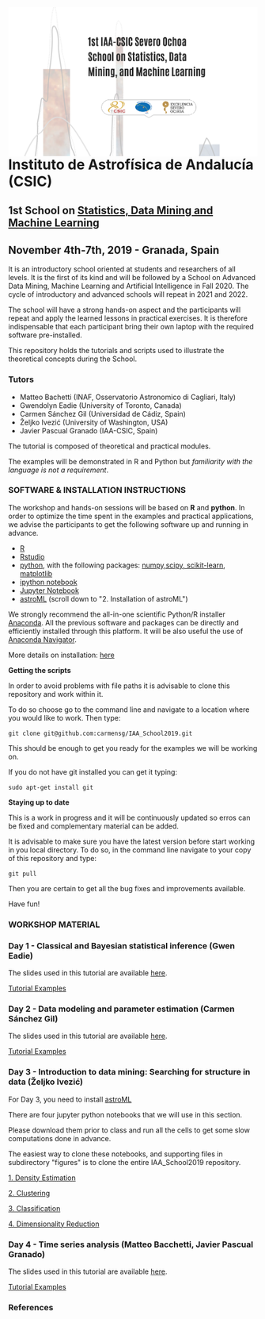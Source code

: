 <img src="https://github.com/carmensg/IAA_School2019/blob/master/images/IAA-CSIC_School.png" width="900" align="left">




# Instituto de Astrofísica de Andalucía (CSIC) #
## 1st School on [Statistics, Data Mining and Machine Learning](https://www.granadacongresos.com/sostat) ##
## November 4th-7th, 2019 - Granada, Spain ##


It is an introductory school oriented at students and researchers of all levels. It is the first of its kind and will be followed by a School on Advanced Data Mining, Machine Learning and Artificial Intelligence in Fall 2020. The cycle of introductory and advanced schools will repeat in 2021 and 2022.
 
The school will have a strong hands-on aspect and the participants will repeat and apply the learned lessons in practical exercises. It is therefore indispensable that each participant bring their own laptop with the required software pre-installed.

This repository holds the tutorials and scripts used to illustrate the theoretical concepts during the School. 

### Tutors ###

* Matteo Bachetti (INAF, Osservatorio Astronomico di Cagliari, Italy)
* Gwendolyn Eadie (University of Toronto, Canada)
* Carmen Sánchez Gil (Universidad de Cádiz, Spain)
* Željko Ivezić (University of Washington, USA)
* Javier Pascual Granado (IAA-CSIC, Spain)

The tutorial is composed of theoretical and practical modules. 

The examples will be demonstrated in R and Python but _familiarity with the language is not a requirement_.

### SOFTWARE & INSTALLATION INSTRUCTIONS ###

The workshop and hands-on sessions will be based on **R** and **python**. 
In order to optimize the time spent in the examples and practical applications, we advise the participants to get the following software up and running in advance.

* [R](https://www.r-project.org)
* [Rstudio](https://www.rstudio.com)
* [python](https://www.python.org), with the following packages: [numpy,scipy, scikit-learn](https://scipy.org/install.html), [matplotlib](https://matplotlib.org/3.1.1/users/installing.html)
* [ipython notebook](https://ipython.org/notebook.html)
* [Jupyter Notebook](https://jupyter.org)
* [astroML](https://www.astroml.org)  (scroll down to "2. Installation of astroML")

We strongly recommend the all-in-one scientific Python/R installer [Anaconda](https://www.anaconda.com/distribution/). All the previous software and packages can be directly and efficiently installed through this platform.
It will be also useful the use of [Anaconda Navigator](http://docs.anaconda.com/anaconda/navigator/). 

More details on installation: [here](https://github.com/carmensg/IAA_School2019/blob/master/SOFTWARE_INSTALLATION.md)


**Getting the scripts**

In order to avoid problems with file paths it is advisable to clone this repository and work within it.  

To do so choose go to the command line and navigate to a location where you would like to work. Then type:

    git clone git@github.com:carmensg/IAA_School2019.git


This should be enough to get you ready for the examples we will be working on. 

If you do not have git installed you can get it typing:

    sudo apt-get install git


**Staying up to date**

This is a work in progress and it will be continuously updated so erros can be fixed and complementary material can be added. 

It is advisable to make sure you have the latest version before start working in you local directory. To do so, in the command line navigate to your copy of this repository and type:

    git pull 

Then you are certain to get all the bug fixes and improvements available.

Have fun!

### WORKSHOP MATERIAL ###

### Day 1  - Classical and Bayesian statistical inference (Gwen Eadie) ###


The slides used in this tutorial are available [here](https://github.com/carmensg/IAA_School2019/tree/master/lectures).

[Tutorial Examples](https://github.com/carmensg/IAA_School2019/tree/master/lectures)



### Day 2 - Data modeling and parameter estimation (Carmen Sánchez Gil) ###


The slides used in this tutorial are available [here](https://github.com/carmensg/IAA_School2019/tree/master/lectures).

[Tutorial Examples](https://github.com/carmensg/IAA_School2019/tree/master/lectures)



### Day 3 - Introduction to data mining: Searching for structure in data (Željko Ivezić) ###

For Day 3, you need to install [astroML](https://www.astroml.org)

There are four jupyter python notebooks that we will use in this section.

Please download them prior to class and run all the cells to get some slow computations done in advance. 

The easiest way to clone these notebooks, and supporting files in subdirectory "figures" is 
to clone the entire IAA_School2019 repository. 

[1. Density Estimation](https://github.com/carmensg/IAA_School2019/tree/master/lectures/Day3-ZeljkoIvezic/notebooks/density_estimation.ipynb)

[2. Clustering](https://github.com/carmensg/IAA_School2019/tree/master/lectures/Day3-ZeljkoIvezic/notebooks/clustering.ipynb)

[3. Classification](https://github.com/carmensg/IAA_School2019/tree/master/lectures/Day3-ZeljkoIvezic/notebooks/classification.ipynb)

[4. Dimensionality Reduction](https://github.com/carmensg/IAA_School2019/tree/master/lectures/Day3-ZeljkoIvezic/notebooks/dimensionality_reduction.ipynb)

### Day 4 - Time series analysis (Matteo Bacchetti, Javier Pascual Granado) ###

The slides used in this tutorial are available [here](https://github.com/carmensg/IAA_School2019/tree/master/lectures).

[Tutorial Examples](https://github.com/carmensg/IAA_School2019/tree/master/lectures)



### References ###







